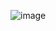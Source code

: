 ![image](https://github.com/UbaidUllah00/Image-Slider-of-js/assets/153269589/5cd783da-e738-4191-8197-8de0b38d256b)

